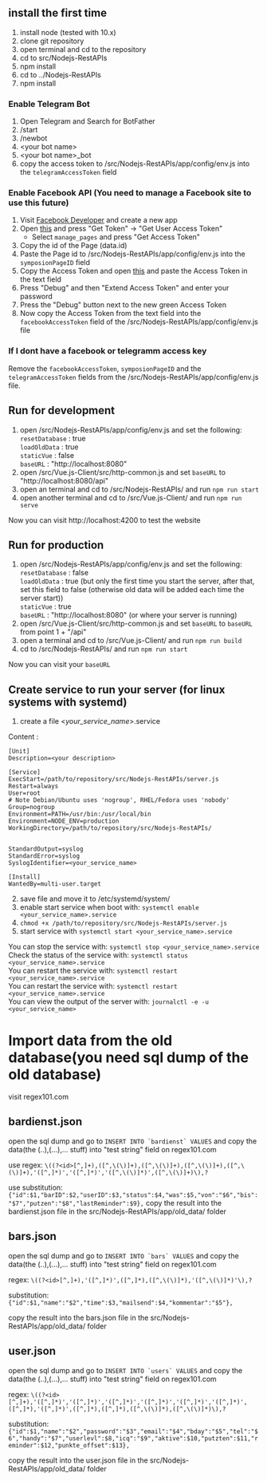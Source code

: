 ## install the first time
1. install node (tested with 10.x)
2. clone git repository  
3. open terminal and cd to the repository
4. cd to src/Nodejs-RestAPIs
5. npm install
6. cd to ../Nodejs-RestAPIs
7. npm install

### Enable Telegram Bot
 1. Open Telegram and Search for BotFather
 2. /start
 3. /newbot
 4. \<your bot name\>
 5. \<your bot name\>_bot
 6. copy the access token to /src/Nodejs-RestAPIs/app/config/env.js into the `telegramAccessToken` field

### Enable Facebook API (You need to manage a Facebook site to use this future)
 1. Visit [Facebook Developer](https://developers.facebook.com/apps/) and create a new app
 2. Open [this](https://developers.facebook.com/tools/explorer/?method=GET&path=me%2Faccounts&version=v3.2) and press "Get Token" -> "Get User Access Token" 
    - Select `manage_pages` and press "Get Access Token"
 3. Copy the id of the Page (data\.id)
 4. Paste the Page id to /src/Nodejs-RestAPIs/app/config/env.js into the `symposionPageID` field
 5. Copy the Access Token and open [this](https://developers.facebook.com/tools/debug/accesstoken/) and paste the Access Token in the text field
 6. Press "Debug" and then "Extend Access Token" and enter your password
 7. Press the "Debug" button next to the new green Access Token
 8. Now copy the Access Token from the text field into the `facebookAccessToken` field of the /src/Nodejs-RestAPIs/app/config/env.js file
    
### If I dont have a facebook or telegramm access key
 Remove the `facebookAccessToken`, `symposionPageID` and the `telegramAccessToken` fields from the /src/Nodejs-RestAPIs/app/config/env.js file. 

## Run for development
 1. open /src/Nodejs-RestAPIs/app/config/env.js and set the following:  
 `resetDatabase` : true  
 `loadOldData` : true  
 `staticVue` : false  
 `baseURL` : "http://localhost:8080"
 2. open /src/Vue.js-Client/src/http-common.js and set `baseURL` to "http://localhost:8080/api"
 3. open an terminal and cd to /src/Nodejs-RestAPIs/ and run `npm run start`
 4. open another terminal and cd to /src/Vue.js-Client/ and run `npm run serve`
 
 Now you can visit http://localhost:4200 to test the website

 ## Run for production
 1. open /src/Nodejs-RestAPIs/app/config/env.js and set the following:  
 `resetDatabase` : false  
 `loadOldData` : true (but only the first time you start the server, after that, set this field to false (otherwise old data will be added each time the server start))  
 `staticVue` : true  
 `baseURL` : "http://localhost:8080" (or where your server is running)
 2. open /src/Vue.js-Client/src/http-common.js and set `baseURL` to `baseURL` from point 1 + "/api"
 4. open a terminal and cd to /src/Vue.js-Client/ and run `npm run build`
 3. cd to /src/Nodejs-RestAPIs/ and run `npm run start`
 
 Now you can visit your `baseURL` 

 ## Create service to run your server (for linux systems with systemd)
  1. create a file \<_your_service_name_\>.service
    
Content : 

    [Unit]
    Description=<your description>

    [Service]
    ExecStart=/path/to/repository/src/Nodejs-RestAPIs/server.js
    Restart=always
    User=root
    # Note Debian/Ubuntu uses 'nogroup', RHEL/Fedora uses 'nobody'
    Group=nogroup
    Environment=PATH=/usr/bin:/usr/local/bin
    Environment=NODE_ENV=production
    WorkingDirectory=/path/to/repository/src/Nodejs-RestAPIs/


    StandardOutput=syslog
    StandardError=syslog
    SyslogIdentifier=<your_service_name>

    [Install]
    WantedBy=multi-user.target    

 2. save file and move it to /etc/systemd/system/
 3. enable start service when boot with: `systemctl enable <your_service_name>.service`
 4. `chmod +x /path/to/repository/src/Nodejs-RestAPIs/server.js`
 5. start service with `systemctl start <your_service_name>.service`

 You can stop the service with: `systemctl stop <your_service_name>.service`  
 Check the status of the service with: `systemctl status <your_service_name>.service`  
 You can restart the service with: `systemctl restart <your_service_name>.service`  
 You can restart the service with: `systemctl restart <your_service_name>.service`  
 You can view the output of the server with: `journalctl -e -u <your_service_name>`  

# Import data from the old database(you need sql dump of the old database)

  visit regex101.com 

## bardienst.json

open the sql dump and go to ``INSERT INTO `bardienst` VALUES`` and copy the data(the (..),(...),... stuff) into "test string" field on regex101.com

use regex: `\((?<id>[^,]+),([^,\(\)]+),([^,\(\)]+),([^,\(\)]+),([^,\(\)]+),'([^,]*)','([^,]*)','([^,\(\)]*)',([^,\(\)]+)\),?`

use substitution: `{"id":$1,"barID":$2,"userID":$3,"status":$4,"was":$5,"von":"$6","bis":"$7","putzen":"$8","lastReminder":$9},`
 copy the result into the bardienst.json file in the src/Nodejs-RestAPIs/app/old_data/ folder 

## bars.json

open the sql dump and go to ``INSERT INTO `bars` VALUES`` and copy the data(the (..),(...),... stuff) into "test string" field on regex101.com

regex: `\((?<id>[^,]+),'([^,]*)',([^,]*),([^,\(\)]*),'([^,\(\)]*)'\),?`

substitution: `{"id":$1,"name":"$2","time":$3,"mailsend":$4,"kommentar":"$5"},`

copy the result into the bars.json file in the src/Nodejs-RestAPIs/app/old_data/ folder 

## user.json

open the sql dump and go to ``INSERT INTO `users` VALUES`` and copy the data(the (..),(...),... stuff) into "test string" field on regex101.com

regex: `\((?<id>[^,]+),'([^,]*)','([^,]*)','([^,]*)','([^,]*)','([^,]*)','([^,]*)',([^,]*),'([^,]*)',([^,]*),([^,]*),([^,\(\)]*),([^,\(\)]*)\),?`

substitution: `{"id":$1,"name":"$2","password":"$3","email":"$4","bday":"$5","tel":"$6","handy":"$7","userlevl":$8,"icq":"$9","aktive":$10,"putzten":$11,"reminder":$12,"punkte_offset":$13},`

copy the result into the user.json file in the src/Nodejs-RestAPIs/app/old_data/ folder 
